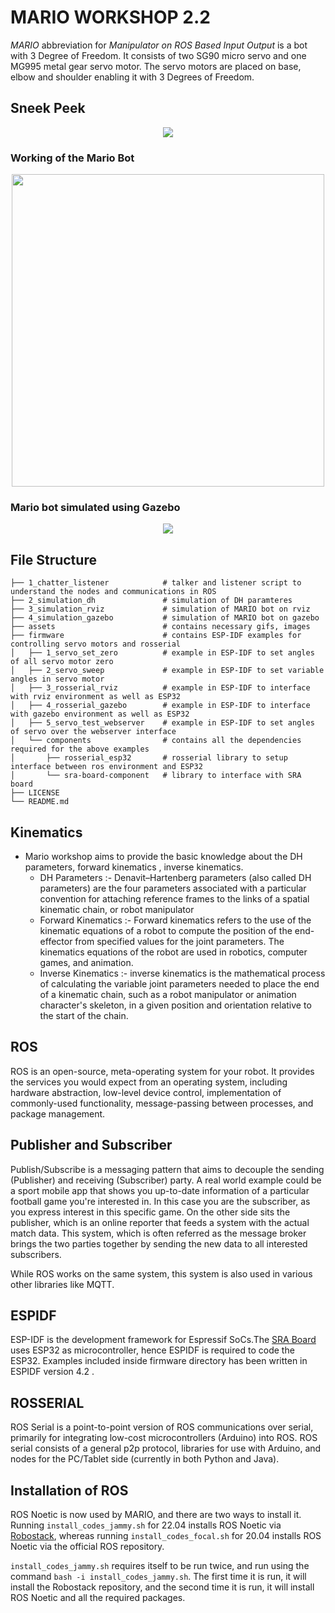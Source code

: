 # MARIO WORKSHOP 2.2
*MARIO* abbreviation for *Manipulator on ROS Based Input Output* is a bot with 3 Degree of Freedom. It consists of two SG90 micro servo and one MG995 metal gear servo motor. The servo motors are placed on base, elbow and shoulder enabling it with 3 Degrees of Freedom.

## Sneek Peek 


<p align="center"><img src="assets/bot2.png"></p>

### Working of the Mario Bot

<p align="center"><img src="assets/Gif2_AdobeExpress.gif" width="500" height="500"></p>

### Mario bot simulated using Gazebo 

<p align="center"><img src="assets/simulation.png"></p>



## File Structure 
    ├── 1_chatter_listener            # talker and listener script to understand the nodes and communications in ROS
    ├── 2_simulation_dh               # simulation of DH paramteres
    ├── 3_simulation_rviz             # simulation of MARIO bot on rviz
    ├── 4_simulation_gazebo           # simulation of MARIO bot on gazebo
    ├── assets                        # contains necessary gifs, images 
    ├── firmware                      # contains ESP-IDF examples for controlling servo motors and rosserial
    │   ├── 1_servo_set_zero          # example in ESP-IDF to set angles of all servo motor zero
    │   ├── 2_servo_sweep             # example in ESP-IDF to set variable angles in servo motor
    │   ├── 3_rosserial_rviz          # example in ESP-IDF to interface with rviz environment as well as ESP32
    │   ├── 4_rosserial_gazebo        # example in ESP-IDF to interface with gazebo environment as well as ESP32
    │   ├── 5_servo_test_webserver    # example in ESP-IDF to set angles of servo over the webserver interface
    │   └── components                # contains all the dependencies required for the above examples
    │       ├── rosserial_esp32       # rosserial library to setup interface between ros environment and ESP32
    │       └── sra-board-component   # library to interface with SRA board
    ├── LICENSE
    └── README.md 

## Kinematics
* Mario workshop aims to provide the basic knowledge about the DH parameters, forward kinematics , inverse kinematics.
  * DH Parameters :- Denavit–Hartenberg parameters (also called DH parameters) are the four parameters associated with a particular convention for attaching reference frames to the links of a spatial kinematic chain, or robot manipulator
  * Forward Kinematics :- Forward kinematics refers to the use of the kinematic equations of a robot to compute the position of the end-effector from specified values for the joint parameters. The kinematics equations of the robot are used in robotics, computer games, and animation.
  * Inverse Kinematics :- inverse kinematics is the mathematical process of calculating the variable joint parameters needed to place the end of a kinematic chain, such as a robot manipulator or animation character's skeleton, in a given position and orientation relative to the start of the chain.
## ROS 
ROS is an open-source, meta-operating system for your robot. It provides the services you would expect from an operating system, 
including hardware abstraction, low-level device control, implementation of commonly-used functionality, message-passing between processes,
and package management.

## Publisher and Subscriber
Publish/Subscribe is a messaging pattern that aims to decouple the sending (Publisher) and receiving (Subscriber) party. A real world example could be a sport mobile app that shows you up-to-date information of a particular football game you're interested in. In this case you are the subscriber, as you express interest in this specific game. On the other side sits the publisher, which is an online reporter that feeds a system with the actual match data.
This system, which is often referred as the message broker brings the two parties together by sending the new data to all interested subscribers.

While ROS works on the same system, this system is also used in various other libraries like MQTT.

## ESPIDF
ESP-IDF is the development framework for Espressif SoCs.The [SRA Board](https://github.com/SRA-VJTI/sra-board-hardware-design) uses ESP32 as microcontroller, hence ESPIDF is required
to code the ESP32. Examples included inside firmware directory has been written in ESPIDF version 4.2 .

## ROSSERIAL
ROS Serial is a point-to-point version of ROS communications over serial, primarily for integrating low-cost microcontrollers (Arduino) into ROS. 
ROS serial consists of a general p2p protocol, libraries for use with Arduino, and nodes for the PC/Tablet side (currently in both Python and Java).

## Installation of ROS

ROS Noetic is now used by MARIO, and there are two ways to install it.
Running `install_codes_jammy.sh` for 22.04 installs ROS Noetic via [Robostack](https://robostack.github.io/), whereas running `install_codes_focal.sh` for 20.04 installs ROS Noetic via the official ROS repository.

`install_codes_jammy.sh` requires itself to be run twice, and run using the command `bash -i install_codes_jammy.sh`. The first time it is run, it will install the Robostack repository, and the second time it is run, it will install ROS Noetic and all the required packages.